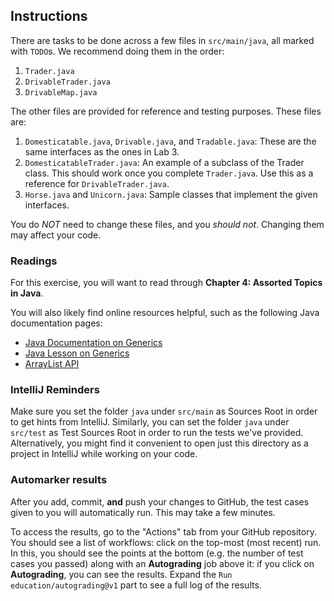 ## Instructions
There are tasks to be done across a few files in `src/main/java`, all marked with `TODO`s. We recommend doing them in the order:

1. `Trader.java`
2. `DrivableTrader.java`
3. `DrivableMap.java`

The other files are provided for reference and testing purposes. These files are:

1. `Domesticatable.java`, `Drivable.java`, and `Tradable.java`: These are the same interfaces as the ones in Lab 3.
2. `DomesticatableTrader.java`: An example of a subclass of the Trader class. This should work once you complete `Trader.java`. Use this as a reference for `DrivableTrader.java`.
3. `Horse.java` and `Unicorn.java`: Sample classes that implement the given interfaces.

You do *NOT* need to change these files, and you *should not*. Changing them may affect your code.

### Readings
For this exercise, you will want to read through **Chapter 4: Assorted Topics in Java**.

You will also likely find online resources helpful, such as the following Java documentation pages:

- [Java Documentation on Generics](https://docs.oracle.com/javase/8/docs/technotes/guides/language/generics.html)
- [Java Lesson on Generics](https://docs.oracle.com/javase/tutorial/java/generics/index.html)
- [ArrayList API](https://docs.oracle.com/javase/8/docs/api/java/util/ArrayList.html)


### IntelliJ Reminders
Make sure you set the folder `java` under `src/main` as Sources Root in order to get hints from IntelliJ. Similarly, you can set the folder `java` under `src/test` as Test Sources Root in order to run the tests we've provided.
Alternatively, you might find it convenient to open just this directory as a project in IntelliJ while working on your code.


### Automarker results
After you add, commit, **and** push your changes to GitHub, the test cases given to you will automatically run. This may take a few minutes.

To access the results, go to the "Actions" tab from your GitHub repository. You should see a list of workflows: click on the top-most (most recent) run. In this, you should see the points at the bottom (e.g. the number of test cases you passed) along with an **Autograding** job above it: if you click on **Autograding**, you can see the results. Expand the `Run education/autograding@v1` part to see a full log of the results.